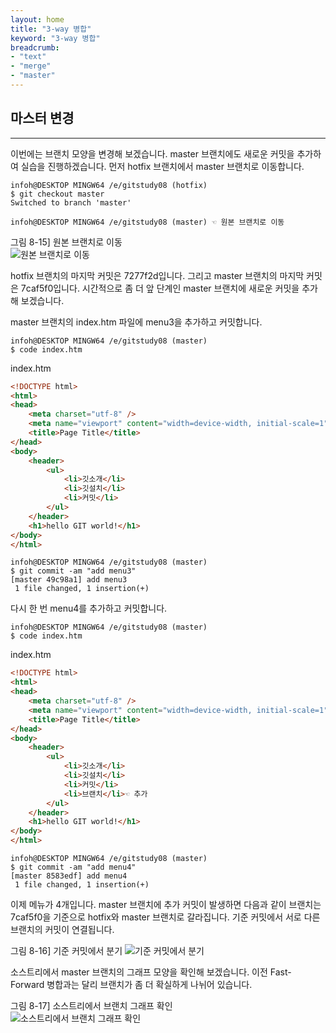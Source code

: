 ```yaml
---
layout: home
title: "3-way 병합"
keyword: "3-way 병합"
breadcrumb:
- "text"
- "merge"
- "master"
---
```


## 마스터 변경
---
이번에는 브랜치 모양을 변경해 보겠습니다. master 브랜치에도 새로운 커밋을 추가하여 실습을 진행하겠습니다. 먼저 hotfix 브랜치에서 master 브랜치로 이동합니다.  

```
infoh@DESKTOP MINGW64 /e/gitstudy08 (hotfix)
$ git checkout master
Switched to branch 'master'

infoh@DESKTOP MINGW64 /e/gitstudy08 (master) ☜ 원본 브랜치로 이동
```

그림 8-15] 원본 브랜치로 이동  
![원본 브랜치로 이동](./img/08-15.jpg)

hotfix 브랜치의 마지막 커밋은 7277f2d입니다. 그리고 master 브랜치의 마지막 커밋은 7caf5f0입니다. 시간적으로 좀 더 앞 단계인 master 브랜치에 새로운 커밋을 추가해 보겠습니다.  

master 브랜치의 index.htm 파일에 menu3을 추가하고 커밋합니다.

```
infoh@DESKTOP MINGW64 /e/gitstudy08 (master)
$ code index.htm
```

index.htm
```html
<!DOCTYPE html>
<html>
<head>
    <meta charset="utf-8" />    
    <meta name="viewport" content="width=device-width, initial-scale=1">
    <title>Page Title</title>
</head>
<body>
    <header>
        <ul>
            <li>깃소개</li>
            <li>깃설치</li>
            <li>커밋</li>
        </ul>
    </header>        
    <h1>hello GIT world!</h1>
</body>
</html>
```
 
```
infoh@DESKTOP MINGW64 /e/gitstudy08 (master)
$ git commit -am "add menu3"
[master 49c98a1] add menu3
 1 file changed, 1 insertion(+)
```

다시 한 번 menu4를 추가하고 커밋합니다.

```
infoh@DESKTOP MINGW64 /e/gitstudy08 (master)
$ code index.htm
```
 

index.htm
```html
<!DOCTYPE html>
<html>
<head>
    <meta charset="utf-8" />    
    <meta name="viewport" content="width=device-width, initial-scale=1">
    <title>Page Title</title>
</head>
<body>
    <header>
        <ul>
            <li>깃소개</li>
            <li>깃설치</li>
            <li>커밋</li>
            <li>브랜치</li>☜ 추가
        </ul>
    </header>        
    <h1>hello GIT world!</h1>
</body>
</html>
```
 
```
infoh@DESKTOP MINGW64 /e/gitstudy08 (master)
$ git commit -am "add menu4"
[master 8583edf] add menu4
 1 file changed, 1 insertion(+)
```

이제 메뉴가 4개입니다. master 브랜치에 추가 커밋이 발생하면 다음과 같이 브랜치는 7caf5f0을 기준으로 hotfix와 master 브랜치로 갈라집니다. 기준 커밋에서 서로 다른 브랜치의 커밋이 연결됩니다.  

그림 8-16] 기준 커밋에서 분기
![기준 커밋에서 분기](./img/08-16.jpg)


소스트리에서 master 브랜치의 그래프 모양을 확인해 보겠습니다. 이전 Fast-Forward 병합과는 달리 브랜치가 좀 더 확실하게 나뉘어 있습니다.  

그림 8-17] 소스트리에서 브랜치 그래프 확인  
![소스트리에서 브랜치 그래프 확인 ](./img/08-17.jpg)

<br>